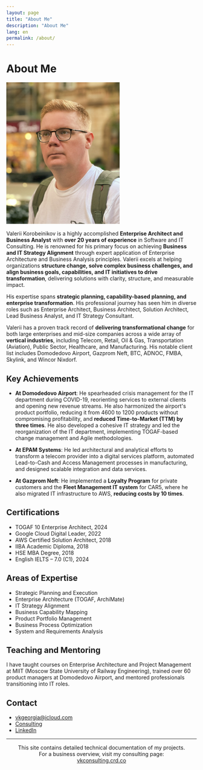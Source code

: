 ```yaml
---
layout: page
title: "About Me"
description: "About Me"
lang: en
permalink: /about/
---
```


# About Me

<img src="/images/108.jpg" alt="Valerii" width="300">

Valerii Korobeinikov is a highly accomplished **Enterprise Architect and Business Analyst** with **over 20 years of experience** in Software and IT Consulting. He is renowned for his primary focus on achieving **Business and IT Strategy Alignment** through expert application of Enterprise Architecture and Business Analysis principles. Valerii excels at helping organizations **structure change, solve complex business challenges, and align business goals, capabilities, and IT initiatives to drive transformation**, delivering solutions with clarity, structure, and measurable impact.

His expertise spans **strategic planning, capability-based planning, and enterprise transformation**. His professional journey has seen him in diverse roles such as Enterprise Architect, Business Architect, Solution Architect, Lead Business Analyst, and IT Strategy Consultant.

Valerii has a proven track record of **delivering transformational change** for both large enterprises and mid-size companies across a wide array of **vertical industries**, including Telecom, Retail, Oil & Gas, Transportation (Aviation), Public Sector, Healthcare, and Manufacturing. His notable client list includes Domodedovo Airport, Gazprom Neft, BTC, ADNOC, FMBA, Skylink, and Wincor Nixdorf.

## Key Achievements

- **At Domodedovo Airport**: He spearheaded crisis management for the IT department during COVID-19, reorienting services to external clients and opening new revenue streams. He also harmonized the airport's product portfolio, reducing it from 4600 to 1200 products without compromising profitability, and **reduced Time-to-Market (TTM) by three times**. He also developed a cohesive IT strategy and led the reorganization of the IT department, implementing TOGAF-based change management and Agile methodologies.

- **At EPAM Systems**: He led architectural and analytical efforts to transform a telecom provider into a digital services platform, automated Lead-to-Cash and Access Management processes in manufacturing, and designed scalable integration and data services.

- **At Gazprom Neft**: He implemented a **Loyalty Program** for private customers and the **Fleet Management IT system** for CAR5, where he also migrated IT infrastructure to AWS, **reducing costs by 10 times**.

## Certifications

-	TOGAF 10 Enterprise Architect, 2024
-	Google Cloud Digital Leader, 2022
-	AWS Certified Solution Architect, 2018
-	IIBA Academic Diploma, 2018
-	HSE MBA Degree, 2018
-	English IELTS – 7.0 (C1), 2024

## Areas of Expertise

- Strategic Planning and Execution
- Enterprise Architecture (TOGAF, ArchiMate)
- IT Strategy Alignment
- Business Capability Mapping
- Product Portfolio Management
- Business Process Optimization
- System and Requirements Analysis

## Teaching and Mentoring

I have taught courses on Enterprise Architecture and Project Management at MIIT (Moscow State University of Railway Engineering), trained over 60 product managers at Domodedovo Airport, and mentored professionals transitioning into IT roles.

## Contact

- vkgeorgia@icloud.com
- [Consulting](https://vkconsulting.crd.co/)
- [LinkedIn](https://www.linkedin.com/in/valeriikorobeinikov)

<hr>

<p align="center" style="font-size: 14px;">
  This site contains detailed technical documentation of my projects.<br>
  For a business overview, visit my consulting page:<br>
  <a href="https://vkconsulting.crd.co/" target="_blank">vkconsulting.crd.co</a>
</p>

